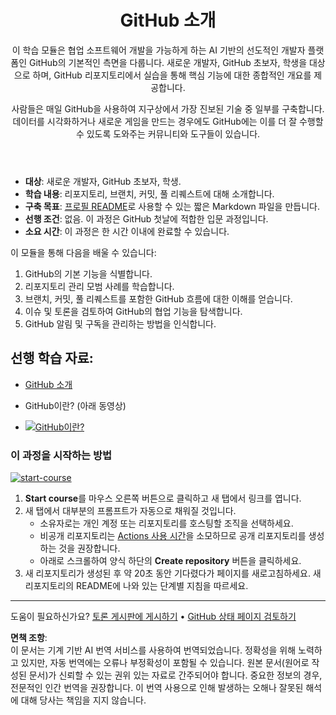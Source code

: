 <header>

# GitHub 소개

이 학습 모듈은 협업 소프트웨어 개발을 가능하게 하는 AI 기반의 선도적인 개발자 플랫폼인 GitHub의 기본적인 측면을 다룹니다. 새로운 개발자, GitHub 초보자, 학생을 대상으로 하며, GitHub 리포지토리에서 실습을 통해 핵심 기능에 대한 종합적인 개요를 제공합니다.

사람들은 매일 GitHub을 사용하여 지구상에서 가장 진보된 기술 중 일부를 구축합니다. 데이터를 시각화하거나 새로운 게임을 만드는 경우에도 GitHub에는 이를 더 잘 수행할 수 있도록 도와주는 커뮤니티와 도구들이 있습니다.

</header>

- **대상**: 새로운 개발자, GitHub 초보자, 학생.
- **학습 내용**: 리포지토리, 브랜치, 커밋, 풀 리퀘스트에 대해 소개합니다.
- **구축 목표**: [프로필 README](https://docs.github.com/account-and-profile/setting-up-and-managing-your-github-profile/customizing-your-profile/managing-your-profile-readme)로 사용할 수 있는 짧은 Markdown 파일을 만듭니다.
- **선행 조건**: 없음. 이 과정은 GitHub 첫날에 적합한 입문 과정입니다.
- **소요 시간**: 이 과정은 한 시간 이내에 완료할 수 있습니다.

이 모듈을 통해 다음을 배울 수 있습니다:

1. GitHub의 기본 기능을 식별합니다.
2. 리포지토리 관리 모범 사례를 학습합니다.
3. 브랜치, 커밋, 풀 리퀘스트를 포함한 GitHub 흐름에 대한 이해를 얻습니다.
4. 이슈 및 토론을 검토하여 GitHub의 협업 기능을 탐색합니다.
5. GitHub 알림 및 구독을 관리하는 방법을 인식합니다.

 
## 선행 학습 자료:

- [GitHub 소개](https://learn.microsoft.com/training/modules/introduction-to-github)

- GitHub이란? (아래 동영상)
- [![GitHub이란?](https://img.youtube.com/vi/pBy1zgt0XPc/0.jpg)](https://www.youtube.com/watch?v=pBy1zgt0XPc)
 
   

### 이 과정을 시작하는 방법

<!-- For start course, run in JavaScript:
'https://github.com/new?' + new URLSearchParams({
  template_owner: 'skills',
  template_name: 'introduction-to-github',
  owner: '@me',
  name: 'skills-introduction-to-github',
  description: 'My clone repository',
  visibility: 'public',
}).toString()
-->

[![start-course](https://user-images.githubusercontent.com/1221423/235727646-4a590299-ffe5-480d-8cd5-8194ea184546.svg)](https://github.com/new?template_owner=skills&template_name=introduction-to-github&owner=%40me&name=skills-introduction-to-github&description=My+clone+repository&visibility=public)

1. **Start course**를 마우스 오른쪽 버튼으로 클릭하고 새 탭에서 링크를 엽니다.
2. 새 탭에서 대부분의 프롬프트가 자동으로 채워질 것입니다.
   - 소유자로는 개인 계정 또는 리포지토리를 호스팅할 조직을 선택하세요.
   - 비공개 리포지토리는 [Actions 사용 시간](https://docs.github.com/en/billing/managing-billing-for-github-actions/about-billing-for-github-actions?WT.mc_id=academic-113596-abartolo)을 소모하므로 공개 리포지토리를 생성하는 것을 권장합니다.
   - 아래로 스크롤하여 양식 하단의 **Create repository** 버튼을 클릭하세요.
3. 새 리포지토리가 생성된 후 약 20초 동안 기다렸다가 페이지를 새로고침하세요. 새 리포지토리의 README에 나와 있는 단계별 지침을 따르세요.

<footer>

<!--
  <<< Author notes: Footer >>>
  Add a link to get support, GitHub status page, code of conduct, license link.
-->

---

도움이 필요하신가요? [토론 게시판에 게시하기](https://github.com/orgs/skills/discussions/categories/introduction-to-github) • [GitHub 상태 페이지 검토하기](https://www.githubstatus.com/)

**면책 조항**:  
이 문서는 기계 기반 AI 번역 서비스를 사용하여 번역되었습니다. 정확성을 위해 노력하고 있지만, 자동 번역에는 오류나 부정확성이 포함될 수 있습니다. 원본 문서(원어로 작성된 문서)가 신뢰할 수 있는 권위 있는 자료로 간주되어야 합니다. 중요한 정보의 경우, 전문적인 인간 번역을 권장합니다. 이 번역 사용으로 인해 발생하는 오해나 잘못된 해석에 대해 당사는 책임을 지지 않습니다.